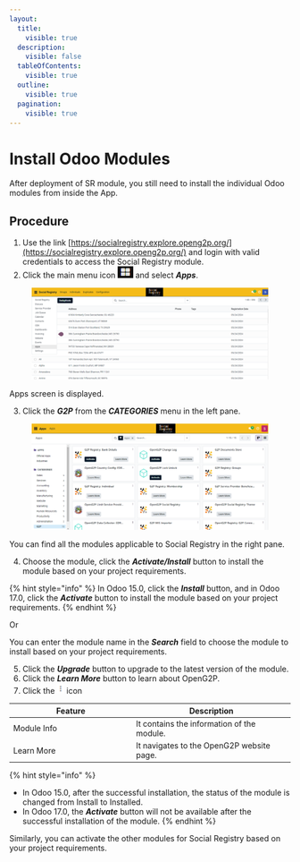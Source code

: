 ```yaml
---
layout:
  title:
    visible: true
  description:
    visible: false
  tableOfContents:
    visible: true
  outline:
    visible: true
  pagination:
    visible: true
---
```


# Install Odoo Modules

After deployment of SR module, you still need to install the individual Odoo modules from inside the App.&#x20;

## Procedure

1. Use the link [https://socialregistry.explore.openg2p.org/](https://socialregistry.explore.openg2p.org/) and login with valid credentials to access the Social Registry module.
2. Click the main menu icon ![](../../.gitbook/assets/main-menu.png) and select _**Apps**_.

<figure><img src="../../.gitbook/assets/social-registry-menu.png" alt=""><figcaption></figcaption></figure>

Apps screen is displayed.

3. Click the _**G2P**_ from the _**CATEGORIES**_ menu in the left pane.

<figure><img src="../../.gitbook/assets/social-registry-modules.png" alt=""><figcaption></figcaption></figure>

You can find all the modules applicable to Social Registry in the right pane.

4. Choose the module, click the _**Activate/Install**_ button to install the module based on your project requirements.&#x20;

{% hint style="info" %}
In Odoo 15.0, click the _**Install**_ button, and in Odoo 17.0, click the _**Activate**_ button to install the module based on your project requirements.&#x20;
{% endhint %}

Or

You can enter the module name in the _**Search**_ field to choose the module to install based on your project requirements.

5. Click the _**Upgrade**_ button to upgrade to the latest version of the module.
6. Click the _**Learn More**_ button to learn about OpenG2P.
7. Click the ![](../../.gitbook/assets/ellipsis-icon.png) icon

<table><thead><tr><th width="206">Feature</th><th>Description</th></tr></thead><tbody><tr><td>Module Info</td><td>It contains the information of the module.</td></tr><tr><td>Learn More</td><td>It navigates to the OpenG2P website page.</td></tr></tbody></table>

{% hint style="info" %}
* In Odoo 15.0, after the successful installation, the status of the module is changed from Install to Installed.&#x20;
* In Odoo 17.0,  the _**Activate**_ button will not be available after the successful installation of the module.
{% endhint %}

Similarly, you can activate the other modules for Social Registry based on your project requirements.
